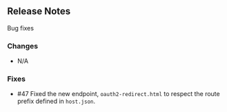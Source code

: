 ## Release Notes ##

Bug fixes


### Changes ###

* N/A

### Fixes ###

* #47 Fixed the new endpoint, `oauth2-redirect.html` to respect the route prefix defined in `host.json`.
